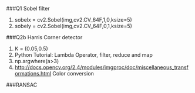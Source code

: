 ###Q1 Sobel filter

1. sobelx = cv2.Sobel(img,cv2.CV_64F,1,0,ksize=5)
2. sobely = cv2.Sobel(img,cv2.CV_64F,0,1,ksize=5)

###Q2b Harris Corner detector
1. K = (0.05,0.5)
2. Python Tutorial: Lambda Operator, filter, reduce and map
3. np.argwhere(a>3)
4. http://docs.opencv.org/2.4/modules/imgproc/doc/miscellaneous_transformations.html  Color conversion

###RANSAC



